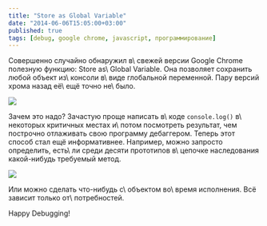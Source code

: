 ```yaml
---
title: "Store as Global Variable"
date: "2014-06-06T15:05:00+03:00"
published: true
tags: [debug, google chrome, javascript, программирование]
---
```


Совершенно случайно обнаружил в\ свежей версии Google Chrome полезную функцию: Store as\ Global Variable. Она позволяет 
сохранить любой объект из\ консоли в\ виде глобальной переменной. Пару версий хрома назад её\ ещё точно не\ было.

![](/images/screenshots/save-as-global-variable-1.png)

Зачем это надо? Зачастую проще написать в\ коде `console.log()` в\ некоторых критичных местах и\ потом посмотреть 
результат, чем построчно отлаживать свою программу дебаггером. Теперь этот способ стал ещё информативнее. Например, 
можно запросто определить, есть\ ли среди десяти прототипов в\ цепочке наследования какой-нибудь требуемый метод.

![](/images/screenshots/save-as-global-variable-2.png)

Или можно сделать что-нибудь с\ объектом во\ время исполнения. Всё зависит только от\ потребностей.

Happy Debugging!
